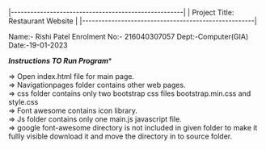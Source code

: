 |-----------------------------------------------------|
|	Project Title: Restaurant Website    	      |
|-----------------------------------------------------|

Name:- Rishi Patel
Enrolment No:- 216040307057
Dept:-Computer(GIA)
Date:-19-01-2023

*******Instructions TO Run Program********

=> Open index.html file for main page.
<br>=> Navigationpages folder contains other web pages.
<br>=> css folder contains only two bootstrap css files bootstrap.min.css and style.css
<br>=> Font awesome contains icon library.
<br>=> Js folder contains only one main.js javascript file.
<br>=> google font-awesome directory is not included in given folder to make it fullly visible download it and move the directory in to source folder. 
 


